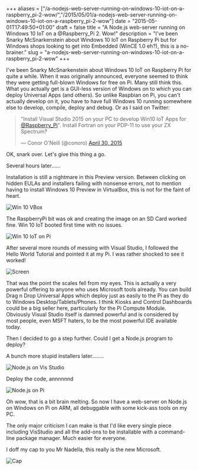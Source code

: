 +++
aliases = ["/a-nodejs-web-server-running-on-windows-10-iot-on-a-raspberry_pi-2-wow/","/2015/05/01/a-nodejs-web-server-running-on-windows-10-iot-on-a-raspberry_pi-2-wow"]
date = "2015-05-01T17:49:50+01:00"
draft = false
title = "A Node.js web-server running on Windows 10 IoT on a @Raspberry_Pi 2. Wow!"
description = "I've been Snarky McSnarkenstein about Windows 10 IoT on Raspberry Pi but for Windows shops looking to get into Embedded (WinCE 1.0 eh?), this is a no-brainer."
slug = "a-nodejs-web-server-running-on-windows-10-iot-on-a-raspberry_pi-2-wow"
+++

I've been Snarky McSnarkenstein about Windows 10 IoT on Raspberry Pi for quite a while. When it was originally announced, everyone seemed to think they were getting full-blown Windows for free on Pi. Many still think this. What you actually get is a GUI-less version of Windows on to which you can deploy Universal Apps (and others). So unlike Raspbian on Pi, you can't actually develop on it, you have to have full Windows 10 running somewhere else to develop, compile, deploy and debug. Or as I said on Twitter:

<blockquote class="twitter-tweet" lang="en"><p lang="en" dir="ltr">&quot;Install Visual Studio 2015 on your PC to develop Win10 IoT Apps for <a href="https://twitter.com/Raspberry_Pi">@Raspberry_Pi</a>&quot;. Install Fortran on your PDP-11 to use your ZX Spectrum?</p>&mdash; Conor O&#39;Neill (@conoro) <a href="https://twitter.com/conoro/status/593662573347794944">April 30, 2015</a></blockquote>
<script async src="//platform.twitter.com/widgets.js" charset="utf-8"></script>

OK, snark over. Let's give this thing a go.

Several hours later......

Installation is still a nightmare in this Preview version. Between clicking on hidden EULAs and installers failing with nonsense errors, not to mention having to install Windows 10 Preview in VirtualBox, this is not for the faint of heart.

![Win 10 VBox](https://s3-eu-west-1.amazonaws.com/conoroneill.net/wp-content/uploads/2015/05/Win_10_IOT_RPi.jpg)

The RaspberryPi bit was ok and creating the image on an SD Card worked fine. Win 10 IoT booted first time with no issues.

![Win 10 IoT on Pi](https://s3-eu-west-1.amazonaws.com/conoroneill.net/wp-content/uploads/2015/05/win10_iot_rpi_05.jpg)

After several more rounds of messing with Visual Studio, I followed the Hello World Tutorial and pointed it at my Pi. I was rather shocked to see it worked!

![Screen](https://s3-eu-west-1.amazonaws.com/conoroneill.net/wp-content/uploads/2015/05/Win_10_IOT_RPi_02.jpg)

That was the point the scales fell from my eyes. This is actually a very powerful offering to anyone who uses Microsoft tools already. You can build Drag n Drop Universal Apps which deploy just as easily to the Pi as they do to Windows Desktop/Tablets/Phones. I think Kiosks and Control Dashboards could be a big seller here, particularly for the Pi Compute Module. Obviously Visual Studio itself is damned powerful and is considered by most people, even MSFT haters, to be the most powerful IDE available today.

Then I decided to go a step further. Could I get a Node.js program to deploy?

A bunch more stupid installers later........

![Node.js on Vis Studio](https://s3-eu-west-1.amazonaws.com/conoroneill.net/wp-content/uploads/2015/05/Win_10_IOT_RPi_04.jpg)

Deploy the code, annnnnnd

![Node.js on Pi](https://s3-eu-west-1.amazonaws.com/conoroneill.net/wp-content/uploads/2015/05/win10_iot.jpg)


Oh wow, that is a bit brain melting. So now I have a web-server on Node.js on Windows on Pi on ARM, all debuggable with some kick-ass tools on my PC.

The only major criticism I can make is that I'd like every single piece including VisStudio and all the add-ons to be installable with a command-line package manager. Much easier for everyone.

I doff my cap to you Mr Nadella, this really is the new Microsoft.

![Cap](https://s3-eu-west-1.amazonaws.com/conoroneill.net/wp-content/uploads/2015/05/doff_cap.gif )
